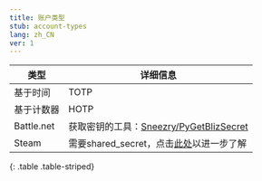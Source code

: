 ```yaml
---
title: 账户类型
stub: account-types
lang: zh_CN
ver: 1
---
```


| 类型 | 详细信息 |
| --- | ------- |
| 基于时间 | TOTP |
| 基于计数器 | HOTP  |
| Battle.net | 获取密钥的工具：[Sneezry/PyGetBlizSecret](https://github.com/Sneezry/PyGetBlizSecret/) |
| Steam | 需要shared_secret，点击[此处](https://github.com/SteamTimeIdler/stidler/wiki/Getting-your-%27shared_secret%27-code-for-use-with-Auto-Restarter-on-Mobile-Authentication#getting-shared-secret-from-android-windows)以进一步了解 |
{: .table .table-striped}
